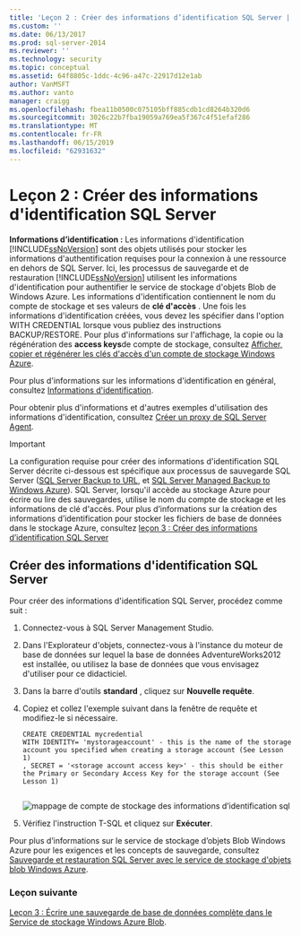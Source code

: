 ```yaml
---
title: 'Leçon 2 : Créer des informations d’identification SQL Server | Microsoft Docs'
ms.custom: ''
ms.date: 06/13/2017
ms.prod: sql-server-2014
ms.reviewer: ''
ms.technology: security
ms.topic: conceptual
ms.assetid: 64f8805c-1ddc-4c96-a47c-22917d12e1ab
author: VanMSFT
ms.author: vanto
manager: craigg
ms.openlocfilehash: fbea11b0500c075105bff885cdb1cd8264b320d6
ms.sourcegitcommit: 3026c22b7fba19059a769ea5f367c4f51efaf286
ms.translationtype: MT
ms.contentlocale: fr-FR
ms.lasthandoff: 06/15/2019
ms.locfileid: "62931632"
---
```

# <a name="lesson-2-create-a-sql-server-credential"></a>Leçon 2 : Créer des informations d'identification SQL Server
  **Informations d’identification :** Les informations d'identification [!INCLUDE[ssNoVersion](../includes/ssnoversion-md.md)] sont des objets utilisés pour stocker les informations d'authentification requises pour la connexion à une ressource en dehors de SQL Server.  Ici, les processus de sauvegarde et de restauration [!INCLUDE[ssNoVersion](../includes/ssnoversion-md.md)] utilisent les informations d'identification pour authentifier le service de stockage d'objets Blob de Windows Azure. Les informations d'identification contiennent le nom du compte de stockage et ses valeurs de **clé d'accès** . Une fois les informations d'identification créées, vous devez les spécifier dans l'option WITH CREDENTIAL lorsque vous publiez des instructions BACKUP/RESTORE. Pour plus d'informations sur l'affichage, la copie ou la régénération des **access keys**de compte de stockage, consultez [Afficher, copier et régénérer les clés d'accès d'un compte de stockage Windows Azure](https://msdn.microsoft.com/library/windowsazure/hh531566.aspx).  
  
 Pour plus d'informations sur les informations d'identification en général, consultez [Informations d'identification](../relational-databases/security/authentication-access/credentials-database-engine.md).  
  
 Pour obtenir plus d'informations et d'autres exemples d'utilisation des informations d'identification, consultez [Créer un proxy de SQL Server Agent](../ssms/agent/create-a-sql-server-agent-proxy.md).  
  
> [!IMPORTANT]  
>  La configuration requise pour créer des informations d'identification SQL Server décrite ci-dessous est spécifique aux processus de sauvegarde SQL Server ([SQL Server Backup to URL](../relational-databases/backup-restore/sql-server-backup-to-url.md), et [SQL Server Managed  Backup to Windows Azure](../relational-databases/backup-restore/sql-server-managed-backup-to-microsoft-azure.md)). SQL Server, lorsqu'il accède au stockage Azure pour écrire ou lire des sauvegardes, utilise le nom du compte de stockage et les informations de clé d'accès.  Pour plus d’informations sur la création des informations d’identification pour stocker les fichiers de base de données dans le stockage Azure, consultez [leçon 3 : Créer des informations d’identification SQL Server](../relational-databases/lesson-2-create-a-sql-server-credential-using-a-shared-access-signature.md)  
  
## <a name="create-a-sql-server-credential"></a>Créer des informations d'identification SQL Server  
 Pour créer des informations d'identification SQL Server, procédez comme suit :  
  
1.  Connectez-vous à SQL Server Management Studio.  
  
2.  Dans l'Explorateur d'objets, connectez-vous à l'instance du moteur de base de données sur lequel la base de données AdventureWorks2012 est installée, ou utilisez la base de données que vous envisagez d'utiliser pour ce didacticiel.  
  
3.  Dans la barre d'outils **standard** , cliquez sur **Nouvelle requête**.  
  
4.  Copiez et collez l'exemple suivant dans la fenêtre de requête et modifiez-le si nécessaire.  
  
    ```  
    CREATE CREDENTIAL mycredential   
    WITH IDENTITY= 'mystorageaccount' - this is the name of the storage account you specified when creating a storage account (See Lesson 1)   
    , SECRET = '<storage account access key>' - this should be either the Primary or Secondary Access Key for the storage account (See Lesson 1)  
  
    ```  
  
     ![mappage de compte de stockage des informations d’identification sql](../../2014/tutorials/media/backuptocloud-storage-credential-mapping.gif "mappage du compte de stockage des informations d’identification sql")  
  
5.  Vérifiez l'instruction T-SQL et cliquez sur **Exécuter**.  
  
 Pour plus d’informations sur le service de stockage d’objets Blob Windows Azure pour les exigences et les concepts de sauvegarde, consultez [Sauvegarde et restauration SQL Server avec le service de stockage d'objets blob Windows Azure](../relational-databases/backup-restore/sql-server-backup-and-restore-with-microsoft-azure-blob-storage-service.md).  
  
### <a name="next-lesson"></a>Leçon suivante  
 [Leçon 3 : Écrire une sauvegarde de base de données complète dans le Service de stockage Windows Azure Blob](../../2014/tutorials/lesson-3-write-a-full-database-backup-to-the-windows-azure-blob-storage-service.md).  
  
  
